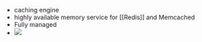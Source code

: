 - caching engine
- highly available memory service for [[Redis]] and Memcached
- Fully managed
- ![](https://dbdb.io/media/logos/Cloud_Memorystore.png)